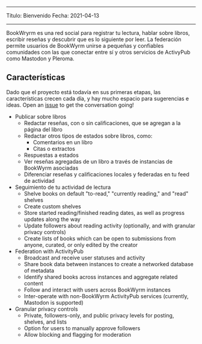 - - -
Título: Bienvenido Fecha: 2021-04-13
- - -

BookWryrm es una red social para registrar tu lectura, hablar sobre libros, escribir reseñas y descubrir que es lo siguiente por leer. La federación permite usuarios de BookWyrm unirse a pequeñas y confiables comunidades con las que conectar entre sí y otros servicios de ActivyPub como Mastodon y Pleroma.

## Características
Dado que el proyecto está todavía en sus primeras etapas, las características crecen cada día, y hay mucho espacio para sugerencias e ideas. Open an [issue](https://github.com/bookwyrm-social/bookwyrm/issues) to get the conversation going!

- Publicar sobre libros
    - Redactar reseñas, con o sin calificaciones, que se agregan a la página del libro
    - Redactar otros tipos de estados sobre libros, como:
        - Comentarios en un libro
        - Citas o extractos
    - Respuestas a estados
    - Ver reseñas agregadas de un libro a través de instancias de BookWyrm asociadas
    - Diferenciar reseñas y calificaciones locales y federadas en tu feed de actividad
- Seguimiento de tu actividad de lectura
    - Shelve books on default "to-read," "currently reading," and "read" shelves
    - Create custom shelves
    - Store started reading/finished reading dates, as well as progress updates along the way
    - Update followers about reading activity (optionally, and with granular privacy controls)
    - Create lists of books which can be open to submissions from anyone, curated, or only edited by the creator
- Federation with ActivityPub
    - Broadcast and receive user statuses and activity
    - Share book data between instances to create a networked database of metadata
    - Identify shared books across instances and aggregate related content
    - Follow and interact with users across BookWyrm instances
    - Inter-operate with non-BookWyrm ActivityPub services (currently, Mastodon is supported)
- Granular privacy controls
    - Private, followers-only, and public privacy levels for posting, shelves, and lists
    - Option for users to manually approve followers
    - Allow blocking and flagging for moderation
